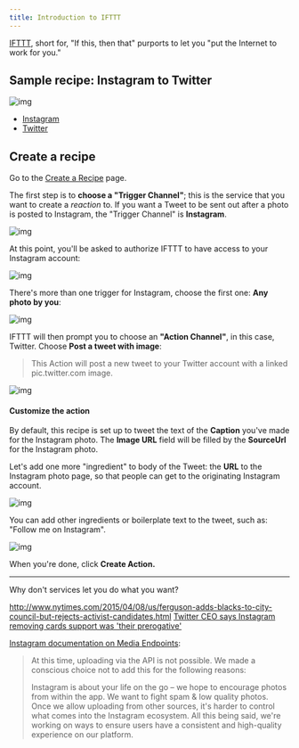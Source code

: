```yaml
---
title: Introduction to IFTTT
---
```


[IFTTT](https://ifttt.com/), short for, "If this, then that" purports to let you "put the Internet to work for you."


## Sample recipe: Instagram to Twitter


![img](/files/images/tutorials/apis/instagram-twitter-non-integration.png)

- [Instagram](https://instagram.com/p/1MopAkwi9n/)
- [Twitter](https://twitter.com/dancow/status/585632387398238208)




## Create a recipe

Go to the [Create a Recipe](https://ifttt.com/myrecipes/personal/new) page.

The first step is to __choose a "Trigger Channel"__; this is the service that you want to create a _reaction_ to. If you want a Tweet to be sent out after a photo is posted to Instagram, the "Trigger Channel" is __Instagram__.

![img](/files/images/tutorials/apis/ifttt-choose-trigger-channel.png)

At this point, you'll be asked to authorize IFTTT to have access to your Instagram account:

![img](/files/images/tutorials/apis/ifttt-authorize-instagram.png)


There's more than one trigger for Instagram, choose the first one: __Any photo by you__:

![img](/files/images/tutorials/apis/ifttt-choose-instagram-trigger.png)

IFTTT will then prompt you to choose an __"Action Channel"__, in this case, Twitter. Choose __Post a tweet with image__: 

> This Action will post a new tweet to your Twitter account with a linked pic.twitter.com image.

![img](/files/images/tutorials/apis/ifttt-choose-twitter-action.png)



#### Customize the action

By default, this recipe is set up to tweet the text of the __Caption__ you've made for the Instagram photo. The __Image URL__ field will be filled by the __SourceUrl__ for the Instagram photo. 

Let's add one more "ingredient" to body of the Tweet: the __URL__ to the Instagram photo page, so that people can get to the originating Instagram account.

![img](/files/images/tutorials/apis/ifttt-choose-twitter-action-fields.png)

You can add other ingredients or boilerplate text to the tweet, such as: "Follow me on Instagram". 

![img](/files/images/tutorials/apis/ifttt-create-action.png)


When you're done, click __Create Action.__



---

Why don't services let you do what you want?

http://www.nytimes.com/2015/04/08/us/ferguson-adds-blacks-to-city-council-but-rejects-activist-candidates.html
[Twitter CEO says Instagram removing cards support was 'their prerogative'
](http://www.theverge.com/2012/12/5/3730876/instagram-cuts-off-twitter-cards-integration-further-souring-relationship)


[Instagram documentation on Media Endpoints](https://instagram.com/developer/endpoints/media/):

> At this time, uploading via the API is not possible. We made a conscious choice not to add this for the following reasons:
>
> Instagram is about your life on the go – we hope to encourage photos from within the app.
> We want to fight spam & low quality photos. Once we allow uploading from other sources, it's harder to control what comes into the Instagram ecosystem. 
> All this being said, we're working on ways to ensure users have a consistent and high-quality experience on our platform.
